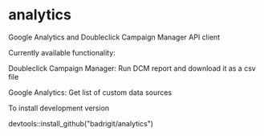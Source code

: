 # analytics
Google Analytics and Doubleclick Campaign Manager API client

Currently available functionality:

Doubleclick Campaign Manager:
Run DCM report and download it as a csv file

Google Analytics:
Get list of custom data sources

To install development version

devtools::install_github("badrigit/analytics")
